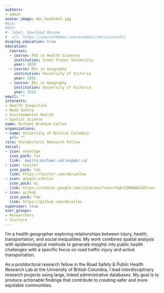 ```yaml
---
authors:
- admin
avatar_image: mbc_headshot.jpg
#bio:
#btn:
#- label: Download Resume
#  url: https://sourcethemes.com/academic/docs/install/
display_education: true
education:
  courses:
  - course: PhD in Health Sciences
    institution: Simon Fraser University
    year: 2020
  - course: MSc in Geography
    institution: University of Victoria
    year: 2015
  - course: BSc in Geography
    institution: University of Victoria
    year: 2013
email: ""
interests:
- Health Inequities
- Road Safety
- Environmental Health
- Spatial Science
name: Michael Branion-Calles
organizations:
- name: University of British Columbia
  url: ""
role: Postdoctoral Research Fellow
social:
- icon: envelope
  icon_pack: fas
  link: 'mailto:michael.calles@ubc.ca'
- icon: twitter
  icon_pack: fab
  link: https://twitter.com/mbrcalles
- icon: google-scholar
  icon_pack: ai
  link: https://scholar.google.com/citations?user=Yq8cIZMAAAAJ&hl=en
- icon: github
  icon_pack: fab
  link: https://github.com/mbcalles
superuser: true
user_groups:
- Researchers
- Visitors
---
```


I’m a health geographer exploring relationships between injury, health, transportation, and social inequalities. My work combines spatial analysis with epidemiological methods to generate insights into public health challenges with a specific focus on road traffic injury and active transportation.

As a postdoctoral research fellow in the Road Safety & Public Health Research Lab at the University of British Columbia, I lead interdisciplinary research projects using large, linked administrative databases. My goal is to produce actionable findings that contribute to creating safer and more equitable communities.


